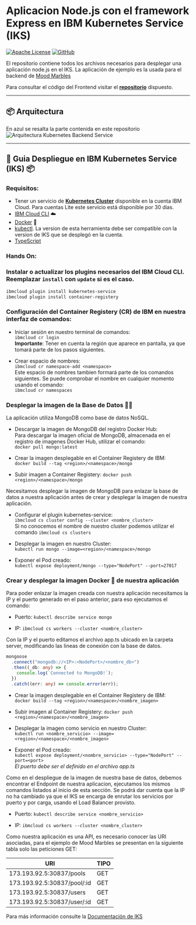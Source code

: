 # Aplicacion Node.js con el framework Express en IBM Kubernetes Service (IKS)

[![Apache License](https://img.shields.io/badge/license-Apache%202.0-orange.svg?style=flat-square)](http://www.apache.org/licenses/LICENSE-2.0)
[![GitHub](https://img.shields.io/github/release/emeloibmco/Kubernetes-Mood-Marbles-Backend.svg?style=flat-square)](https://github.com/emeloibmco/Kubernetes-Mood-Marbles-Backend/releases)

El repositorio contiene todos los archivos necesarios para desplegar una aplicación node.js en el IKS. La aplicación de ejemplo es la usada para el backend de [Mood Marbles](http://moodmarblesfcol.mybluemix.net)

Para consultar el código del Frontend visitar el **[repositorio](https://github.com/emeloibmco/Kubernetes-Mood-Marbles-Front)** dispuesto.

---

## :package: Arquitectura

En azul se resalta la parte contenida en este repositorio <br/>
![Arquitectura Kubernetes Backend Service](https://github.com/emeloibmco/Kubernetes-Mood-Marbles-Backend/master/github/images/Mood_Marbles_Arch.png)

---

## 🚀 Guia Despliegue en IBM Kubernetes Service (IKS) 📦

### Requisitos:

- Tener un servicio de **[Kubernetes Cluster]()** disponible en la cuenta IBM Cloud. Para cuentas Lite este servicio está disponible por 30 días.
- [IBM Cloud CLI](https://cloud.ibm.com/docs/cli?topic=cloud-cli-getting-started&locale=en) :cloud:
- [Docker](https://www.docker.com/products/docker-desktop) :whale:
- [kubectl](https://kubernetes.io/docs/tasks/tools/install-kubectl/). La version de esta herramienta debe ser compatible con la version de IKS que se desplegó en la cuenta.
- [TypeScript](https://www.typescriptlang.org/#download-links)

### **Hands On**:

### Instalar o actualizar los plugins necesarios del IBM Cloud CLI. Reemplazar `install` con `update` si es el caso.

```sh
ibmcloud plugin install kubernetes-service
ibmcloud plugin install container-registery
```

### Configuración del Container Registery (CR) de IBM en nuestra interfaz de comandos:

- Iniciar sesión en nuestro terminal de comandos: <br/>
  `ibmcloud cr login`<br/>
  **Importante**: Tener en cuenta la región que aparece en pantalla, ya que tomará parte de los pasos siguientes.

- Crear espacio de nombres: <br/>
  `ibmcloud cr namespace-add <namespace>`<br/>
  Este espacio de nombres tambien formará parte de los comandos siguientes. Se puede comprobar el nombre en cualquier momento usando el comando: <br/> `ibmcloud cr namespaces`

### Desplegar la imagen de la Base de Datos 🐳💾

La aplicación utiliza MongoDB como base de datos NoSQL.

- Descargar la imagen de MongoDB del registro Docker Hub:<br/>
  Para descargar la imagen oficial de MongoDB, almacenada en el registro de imagenes Docker Hub, utilizar el comando: <br/>
  `docker pull mongo:latest`

- Crear la imagen desplegable en el Container Registery de IBM:<br/>
  `docker build --tag <region>/<namespace>/mongo`

- Subir imagen a Container Registery:
  `docker push <region>/<namespace>/mongo`

Necesitamos desplegar la imagen de MongoDB para enlazar la base de datos a nuestra aplicación antes de crear y desplegar la imagen de nuestra aplicación.

- Configurar el plugin kubernetes-service: <br/>
  `ibmcloud cs cluster config --cluster <nombre_cluster>`<br/>
  Si no conocemos el nombre de nuestro cluster podemos utilizar el comando `ibmcloud cs clusters`

- Desplegar la imagen en nuestro Cluster: <br/>
  `kubectl run mongo --image=<region>/<namespace>/mongo`

- Exponer el Pod creado:<br/>
  `kubectl expose deployment/mongo --type="NodePort" --port=27017`<br/>

### Crear y desplegar la imagen Docker :whale: de nuestra aplicación

Para poder enlazar la imagen creada con nuestra aplicación necesitamos la IP y el puerto generado en el paso anterior, para eso ejecutamos el comando: <br/>

- Puerto: `kubectl describe service mongo`<br/>

- IP: `ibmcloud cs workers --cluster <nombre_cluster>`

Con la IP y el puerto editamos el archivo app.ts ubicado en la carpeta server, modificando las lineas de conexión con la base de datos.

```typescript
mongoose
  .connect("mongodb://<IP>:<NodePort>/<nombre_db>")
  .then((_db: any) => {
    console.log(`Connected to MongoDB!`);
  })
  .catch((err: any) => console.error(err));
```

- Crear la imagen desplegable en el Container Registery de IBM:<br/>
  `docker build --tag <region>/<namespace>/<nombre_imagen>`

- Subir imagen al Container Registery:
  `docker push <region>/<namespace>/<nombre_imagen>`

- Desplegar la imagen como servicio en nuestro Cluster: <br/>
  `kubectl run <nombre_servicio> --image=<region>/<namespace>/<nombre_imagen>`

- Exponer el Pod creado:<br/>
  `kubectl expose deployment/<nombre_servicio> --type="NodePort" --port=<port>`<br/>
  _El puerto debe ser el definido en el archivo app.ts_

Como en el despliegue de la imagen de nuestra base de datos, debemos encontrar el Endpoint de nuestra aplicacion, ejecutamos los mismos comandos listados al inicio de esta sección. Se podrá dar cuenta que la IP no ha cambiado ya que el IKS se encarga de enrutar los servicios por puerto y por carga, usando el Load Balancer provisto.

- Puerto: `kubectl describe service <nombre_servicio>`<br/>

- IP: `ibmcloud cs workers --cluster <nombre_cluster>`

Como nuestra aplicación es una API, es necesario conocer las URI asociadas, para el ejemplo de Mood Marbles se presentan en la siguiente tabla solo las peticiones GET:

| URI                         | TIPO |
| --------------------------- | ---- |
| 173.193.92.5:30837/pools    | GET  |
| 173.193.92.5:30837/pool/:id | GET  |
| 173.193.92.5:30837/users    | GET  |
| 173.193.92.5:30837/user/:id | GET  |

Para más información consulte la [Documentación de IKS](https://cloud.ibm.com/docs/containers?topic=containers-getting-started)

